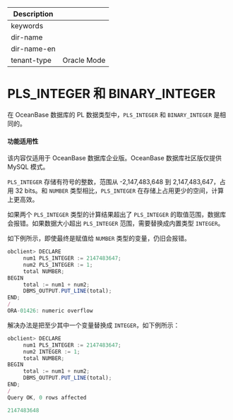 | Description   |                 |
|---------------|-----------------|
| keywords      |                 |
| dir-name      |                 |
| dir-name-en   |                 |
| tenant-type   | Oracle Mode     |

# PLS_INTEGER 和 BINARY_INTEGER 

在 OceanBase 数据库的 PL 数据类型中，`PLS_INTEGER` 和 `BINARY_INTEGER` 是相同的。 

  <main id="notice" >
    <h4>功能适用性</h4>
    <p>该内容仅适用于 OceanBase 数据库企业版。OceanBase 数据库社区版仅提供 MySQL 模式。</p>
  </main>

`PLS_INTEGER` 存储有符号的整数，范围从 -2,147,483,648 到 2,147,483,647，占用 32 bits。和 `NUMBER` 类型相比，`PLS_INTEGER` 在存储上占用更少的空间，计算上更高效。 

如果两个 `PLS_INTEGER` 类型的计算结果超出了 `PLS_INTEGER` 的取值范围，数据库会报错。如果数据大小超出 `PLS_INTEGER` 范围，需要替换成内置类型 `INTEGER`。

如下例所示，即使最终是赋值给 `NUMBER` 类型的变量，仍旧会报错。

```javascript
obclient> DECLARE
     num1 PLS_INTEGER := 2147483647;
     num2 PLS_INTEGER := 1;
     total NUMBER;
BEGIN
     total := num1 + num2;
     DBMS_OUTPUT.PUT_LINE(total);
END;
/
ORA-01426: numeric overflow
```



解决办法是把至少其中一个变量替换成 `INTEGER`，如下例所示：

```javascript
obclient> DECLARE
     num1 PLS_INTEGER := 2147483647;
     num2 INTEGER := 1;
     total NUMBER;
BEGIN
     total := num1 + num2;
     DBMS_OUTPUT.PUT_LINE(total);
END;
/
Query OK, 0 rows affected 

2147483648
```


